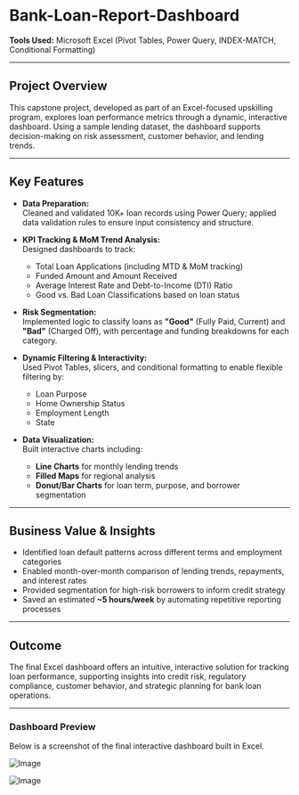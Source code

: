 # Bank-Loan-Report-Dashboard
**Tools Used:** Microsoft Excel (Pivot Tables, Power Query, INDEX-MATCH, Conditional Formatting)

---

## Project Overview  
This capstone project, developed as part of an Excel-focused upskilling program, explores loan performance metrics through a dynamic, interactive dashboard. Using a sample lending dataset, the dashboard supports decision-making on risk assessment, customer behavior, and lending trends.

---

## Key Features

- **Data Preparation:**  
  Cleaned and validated 10K+ loan records using Power Query; applied data validation rules to ensure input consistency and structure.

- **KPI Tracking & MoM Trend Analysis:**  
  Designed dashboards to track:  
  - Total Loan Applications (including MTD & MoM tracking)  
  - Funded Amount and Amount Received  
  - Average Interest Rate and Debt-to-Income (DTI) Ratio  
  - Good vs. Bad Loan Classifications based on loan status  

- **Risk Segmentation:**  
  Implemented logic to classify loans as **"Good"** (Fully Paid, Current) and **"Bad"** (Charged Off), with percentage and funding breakdowns for each category.

- **Dynamic Filtering & Interactivity:**  
  Used Pivot Tables, slicers, and conditional formatting to enable flexible filtering by:  
  - Loan Purpose  
  - Home Ownership Status  
  - Employment Length  
  - State  

- **Data Visualization:**  
  Built interactive charts including:  
  - **Line Charts** for monthly lending trends  
  - **Filled Maps** for regional analysis  
  - **Donut/Bar Charts** for loan term, purpose, and borrower segmentation

---

## Business Value & Insights

- Identified loan default patterns across different terms and employment categories  
- Enabled month-over-month comparison of lending trends, repayments, and interest rates  
- Provided segmentation for high-risk borrowers to inform credit strategy  
- Saved an estimated **~5 hours/week** by automating repetitive reporting processes  

---

## Outcome  
The final Excel dashboard offers an intuitive, interactive solution for tracking loan performance, supporting insights into credit risk, regulatory compliance, customer behavior, and strategic planning for bank loan operations.

---

###  Dashboard Preview  
Below is a screenshot of the final interactive dashboard built in Excel.

![Image](https://github.com/user-attachments/assets/fd542b3c-7a46-412a-894b-15ec7bf891c0) 

![Image](https://github.com/user-attachments/assets/006c09ee-9dce-4b26-a2e3-21942f6df3c6)

